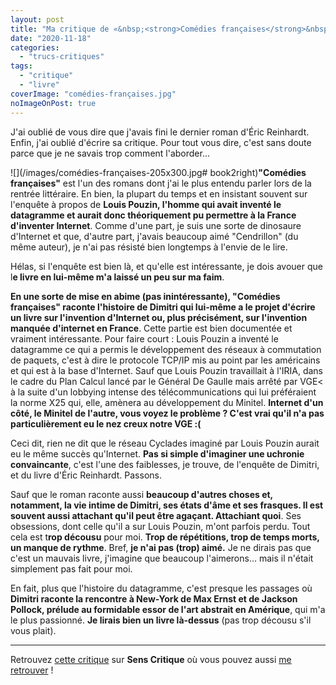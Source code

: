 ```yaml
---
layout: post
title: "Ma critique de «&nbsp;<strong>Comédies françaises</strong>&nbsp;» d'<em>Éric Reinhardt</em>"
date: "2020-11-18"
categories: 
  - "trucs-critiques"
tags: 
  - "critique"
  - "livre"
coverImage: "comédies-françaises.jpg"
noImageOnPost: true
---
```


J'ai oublié de vous dire que j'avais fini le dernier roman d'Éric Reinhardt. Enfin, j'ai oublié d'écrire sa critique. Pour tout vous dire, c'est sans doute parce que je ne savais trop comment l'aborder...

![](/images/comédies-françaises-205x300.jpg# book2right)**"Comédies françaises"** est l'un des romans dont j'ai le plus entendu parler lors de la rentrée littéraire. En bien, la plupart du temps et en insistant souvent sur l'enquête à propos de **Louis Pouzin, l'homme qui avait inventé le datagramme et aurait donc théoriquement pu permettre à la France d'inventer Internet**. Comme d'une part, je suis une sorte de dinosaure d'Internet et que, d'autre part, j'avais beaucoup aimé "Cendrillon" (du même auteur), je n'ai pas résisté bien longtemps à l'envie de le lire.

Hélas, si l'enquête est bien là, et qu'elle est intéressante, je dois avouer que l**e livre en lui-même m'a laissé un peu sur ma faim**.

**En une sorte de mise en abime (pas inintéressante), "Comédies françaises" raconte l'histoire de Dimitri qui lui-même a le projet d'écrire un livre sur l'invention d'Internet ou, plus précisément, sur l'invention manquée d'internet en France**. Cette partie est bien documentée et vraiment intéressante. Pour faire court : Louis Pouzin a inventé le datagramme ce qui a permis le développement des réseaux à commutation de paquets, c'est à dire le protocole <abbr>TCP/IP</abbr> mis au point par les américains et qui est à la base d'Internet. Sauf que Louis Pouzin travaillait à l'<abbr>IRIA</abbr>, dans le cadre du Plan Calcul lancé par le Général De Gaulle mais arrêté par <abbr>VGE< à la suite d'un lobbying intense des télécommunications qui lui préféraient la norme X25 qui, elle, amènera au développement du Minitel. **Internet d'un côté, le Minitel de l'autre, vous voyez le problème ? C'est vrai qu'il n'a pas particulièrement eu le nez creux notre VGE :(**

Ceci dit, rien ne dit que le réseau Cyclades imaginé par Louis Pouzin aurait eu le même succès qu'Internet. **Pas si simple d'imaginer une uchronie convaincante**, c'est l'une des faiblesses, je trouve, de l'enquête de Dimitri, et du livre d'Éric Reinhardt. Passons.

Sauf que le roman raconte aussi **beaucoup d'autres choses et, notamment, la vie intime de Dimitri, ses états d'âme et ses frasques. Il est souvent aussi attachant qu'il peut être agaçant. Attachiant quoi**. Ses obsessions, dont celle qu'il a sur Louis Pouzin, m'ont parfois perdu. Tout cela est t**rop décousu** pour moi. **Trop de répétitions, trop de temps morts, un manque de rythme**. Bref, **je n'ai pas (trop) aimé.** Je ne dirais pas que c'est un mauvais livre, j'imagine que beaucoup l'aimerons... mais il n'était simplement pas fait pour moi.

En fait, plus que l'histoire du datagramme, c'est presque les passages où **Dimitri raconte la rencontre à New-York de Max Ernst et de Jackson Pollock, prélude au formidable essor de l'art abstrait en Amérique**, qui m'a le plus passionné. **Je lirais bien un livre là-dessus** (pas trop décousu s'il vous plait).

* * *

Retrouvez [cette critique](https://www.senscritique.com/livre/Comedies_francaises/critique/234543044) sur **Sens Critique** où vous pouvez aussi [me retrouver](http://www.senscritique.com/Arnaud_Malon) !
